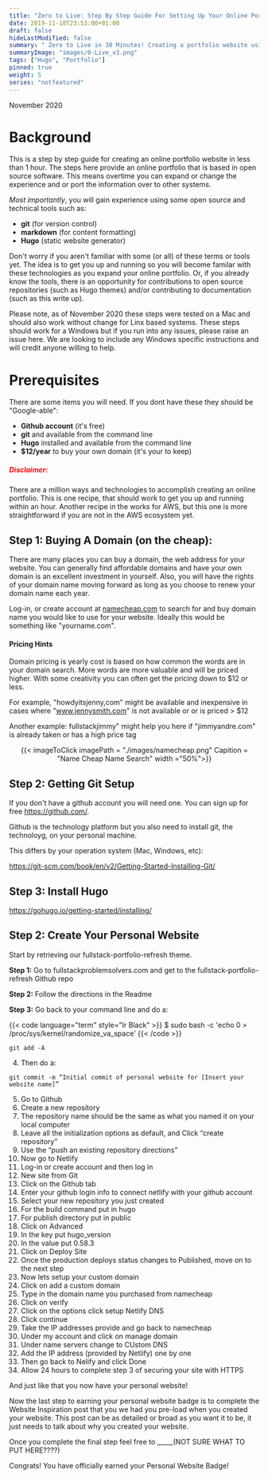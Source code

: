 ```yaml
---
title: "Zero to Live: Step By Step Guide For Setting Up Your Online Portfolio"
date: 2019-11-18T23:53:00+01:00
draft: false
hideLastModified: false
summary: " Zero to Live in 30 Minutes! Creating a portfolio website using your own domain and Hugo."
summaryImage: "images/0-Live_v3.png"
tags: ["Hugo", "Portfolio"]
pinned: true
weight: 5
series: "notfeatured"
---
```


November 2020

# Background

This is a step by step guide for creating an online portfolio website in less than 1 hour. The steps here provide an online portfolio that is based in open source software.  This means overtime you can expand or change the experience and or port the information over to other systems. 

*Most importantly*, you will gain experience using some open source and technical tools such as:

- **git**  (for version control)
- **markdown** (for content formatting)
- **Hugo**  (static website generator)

Don't worry if you aren't familiar with some (or all) of these terms or tools yet. The idea is to get you up and running so you will become familar with these technologies as you expand your online portfolio. Or, if you already know the tools, there is an opportunity for contributions to open source repositories (such as Hugo themes) and/or contributing to documentation (such as this write up).

 
Please note, as of November 2020 these steps were tested on a Mac and should also work without change for Linx based systems. These steps should work for a Windows but if you run into any issues, please raise an issue here. We are looking to include any Windows specific instructions and will credit anyone willing to help. 

# Prerequisites

There are some items you will need. If you dont have these they should be "Google-able":

- **Github account** (it's free)
- **git** and available from the command line
- **Hugo** installed and available from the command line
- **$12/year** to buy your own domain (it's your to keep)


##### <span style="color:red">Disclaimer:<span>

There are a million ways and technologies to accomplish creating an online portfolio. This is one recipe, that should work to get you up and running within an hour. Another recipe in the works for AWS, but this one is more straightforward if you are not in the AWS ecosystem yet. 


## Step 1: Buying A Domain (on the cheap):

There are many places you can buy a domain, the web address for your website. You can generally find affordable domains and have your own domain is an excellent investment in yourself. Also, you will have the rights of your domain name moving forward as long as you choose to renew your domain name each year.

Log-in, or create account at  [namecheap.com](https://www.namecheap.com/) to search for and buy domain name you would like to use for your website. Ideally this would be something like "yourname.com".


#### Pricing Hints

Domain pricing is yearly cost is based on how common the words are in your domain search. More words are more valuable and will be priced higher. With some creativity you can often get the pricing down to $12 or less.

For example, "howdyitsjenny,com" might be available and inexpensive in cases where  "www.jennysmith.com" is not available or or is priced > $12

Another example: fullstackjimmy" might help you here if  "jimmyandre.com" is already taken or has a high price tag
 
<center>{{< imageToClick imagePath = "./images/namecheap.png" Capition = "Name Cheap Name Search"  width ="50%">}}</center>


## Step 2: Getting Git Setup

If you don't have a github account you will need one. You can sign up for free https://github.com/.

Github is the technology platform but you also need to install git, the technoloyg, on your personal machine.

This differs by your operation system (Mac, Windows, etc):

https://git-scm.com/book/en/v2/Getting-Started-Installing-Git/

## Step 3: Install Hugo

https://gohugo.io/getting-started/installing/

## Step 2: Create Your Personal Website


Start by retrieving our fullstack-portfolio-refresh theme.

**Step 1:** Go to fullstackproblemsolvers.com and get to the fullstack-portfolio-refresh Github repo

**Step 2:** Follow the directions in the Readme

**Step 3:** Go back to your command line and do a:


{{< code language="term" style="Ir Black" >}}
$ sudo bash -c 'echo 0 > /proc/sys/kernel/randomize_va_space'
{{< /code >}}


```
git add -A
```
4. Then do a:
```
git commit -m “Initial commit of personal website for [Insert your website name]”
```
5. Go to Github
6. Create a new repository
7. The repository name should be the same as what you named it on your local computer
8. Leave all the initialization options as default, and Click “create repository”
9. Use the “push an existing repository directions”
10. Now go to Netlify
11. Log-in or create account and then log in
12. New site from Git
13. Click on the Github tab
14. Enter your github login info to connect netlify with your github account
15. Select your new repository you just created
16. For the build command put in hugo
17. For publish directory put in public
18. Click on Advanced
19. In the key put hugo_version
20. In the value put 0.58.3
21. Click on Deploy Site
22. Once the production deploys status changes to Published, move on to the next step
23. Now lets setup your custom domain
24. Click on add a custom domain
25. Type in the domain name you purchased from namecheap
26. Click on verify
27. Click on the options click setup Netlify DNS
28. Click continue
29. Take the IP addresses provide and go back to namecheap
30. Under my account  and click on manage domain
31. Under name servers change to CUstom DNS
32. Add the IP address (provided by Netlify) one by one
33. Then go back to Nelify and click Done
34. Allow 24 hours to complete step 3 of securing your site with  HTTPS

And just like that you now have your personal website!

Now the last step to earning your personal website badge is to complete the Website Inspiration post that you we had you pre-load when you created your website. This post can be as detailed or broad as you want it to be, it just needs to talk about why you created your website. 

Once you complete the final step feel free to _____(NOT SURE WHAT TO PUT HERE????)

Congrats! You have officially earned your Personal Website Badge!


